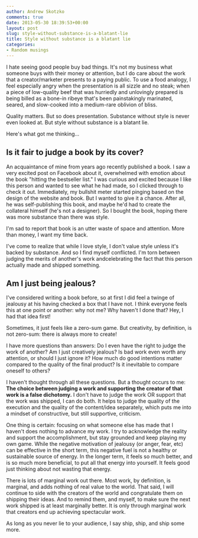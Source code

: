 ```yaml
---
author: Andrew Skotzko
comments: true
date: 2013-05-30 18:39:53+00:00
layout: post
slug: style-without-substance-is-a-blatant-lie
title: Style without substance is a blatant lie
categories:
- Random musings
---
```


I hate seeing good people buy bad things. It's not my business what someone buys with their money or attention, but I do care about the work that a creator/marketer presents to a paying public. To use a food analogy, I feel especially angry when the presentation is all sizzle and no steak; when a piece of low-quality beef that was hurriedly and unlovingly prepared is being billed as a bone-in ribeye that's been painstakingly marinated, seared, and slow-cooked into a medium-rare oblivion of bliss.





Quality matters. But so does presentation. Substance without style is never even looked at. But style without substance is a blatant lie.





Here's what got me thinking...





## Is it fair to judge a book by its cover?





An acquaintance of mine from years ago recently published a book. I saw a very excited post on Facebook about it, overwhelmed with emotion about the book "hitting the bestseller list." I was curious and excited because I like this person and wanted to see what he had made, so I clicked through to check it out. Immediately, my bullshit meter started pinging based on the design of the website and book. But I wanted to give it a chance. After all, he was self-publishing this book, and maybe he'd had to create the collateral himself (he's not a designer). So I bought the book, hoping there was more substance than there was style.





I'm sad to report that book is an utter waste of space and attention. More than money, I want my time back.





I've come to realize that while I love style, I don't value style unless it's backed by substance. And so I find myself conflicted. I'm torn between judging the merits of another's work and<!-- more -->celebrating the fact that this person actually made and shipped something.





## Am I just being jealous?





I've considered writing a book before, so at first I did feel a twinge of jealousy at his having checked a box that I have not. I think everyone feels this at one point or another: why not me? Why haven't I done that? Hey, I had that idea first!





Sometimes, it just feels like a zero-sum game. But creativity, by definition, is not zero-sum: there is always more to create!





I have more questions than answers: Do I even have the right to judge the work of another? Am I just creatively jealous? Is bad work even worth any attention, or should I just ignore it? How much do good intentions matter compared to the quality of the final product? Is it inevitable to compare oneself to others?





I haven't thought through all these questions. But a thought occurs to me: **The choice between judging a work and supporting the creator of that work is a false dichotomy.** I don't have to judge the work OR support that the work was shipped, I can do both. It helps to judge the quality of the execution and the quality of the content/idea separately, which puts me into a mindset of constructive, but still supportive, criticism.





One thing is certain: focusing on what someone else has made that I haven't does nothing to advance my work. I try to acknowledge the reality and support the accomplishment, but stay grounded and keep playing my own game. While the negative motivation of jealousy (or anger, fear, etc) can be effective in the short term, this negative fuel is not a healthy or sustainable source of energy. In the longer term, it feels so much better, and is so much more beneficial, to put all that energy into yourself. It feels good just thinking about not wasting that energy.





There is lots of marginal work out there. Most work, by definition, is marginal, and adds nothing of real value to the world. That said, I will continue to side with the creators of the world and congratulate them on shipping their ideas. And to remind them, and myself, to make sure the next work shipped is at least marginally better. It is only through marginal work that creators end up achieving spectacular work.





As long as you never lie to your audience, I say ship, ship, and ship some more.
